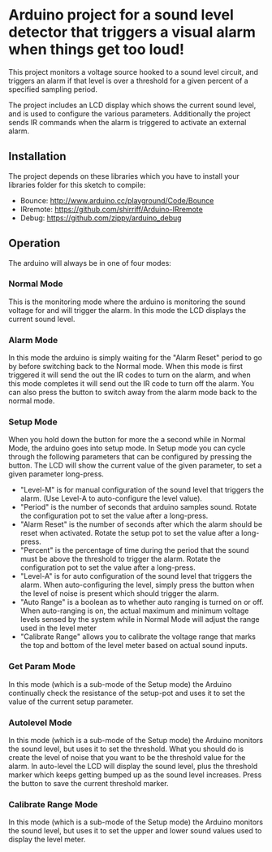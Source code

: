 # Arduino project for a sound level detector that triggers a visual alarm when things get too loud!

This project monitors a voltage source hooked to a sound level circuit, and triggers an alarm if that level is over a threshold for a given percent of a specified sampling period.

The project includes an LCD display which shows the current sound level, and is used to configure the various parameters.  Additionally the project sends IR commands when the alarm is triggered to activate an external alarm.

## Installation

The project depends on these libraries which you have to install your libraries folder for this sketch to compile:

+ Bounce: http://www.arduino.cc/playground/Code/Bounce
+ IRremote: https://github.com/shirriff/Arduino-IRremote
+ Debug: https://github.com/zippy/arduino_debug

## Operation

The arduino will always be in one of four modes:

### Normal Mode
This is the monitoring mode where the arduino is monitoring the sound voltage for and will trigger the alarm.  In this mode the LCD displays the current sound level.

### Alarm Mode
In this mode the arduino is simply waiting for the "Alarm Reset" period to go by before switching back to the Normal mode.  When this mode is first triggered it will send the out the IR codes to turn on the alarm, and when this mode completes it will send out the IR code to turn off the alarm.  You can also press the button to switch away from the alarm mode back to the normal mode.

### Setup Mode
When you hold down the button for more the a second while in Normal Mode, the arduino goes into setup mode.  In Setup mode you can cycle through the following parameters that can be configured by pressing the button.  The LCD will show the current value of the given parameter, to set a given parameter long-press.

+ "Level-M" is for manual configuration of the sound level that triggers the alarm.  (Use Level-A to auto-configure the level value).
+ "Period" is the number of seconds that arduino samples sound.  Rotate the configuration pot to set the value after a long-press.
+ "Alarm Reset" is the number of seconds after which the alarm should be reset when activated.  Rotate the setup pot to set the value after a long-press.
+ "Percent" is the percentage of time during the period that the sound must be above the threshold to trigger the alarm.  Rotate the configuration pot to set the value after a long-press.
+ "Level-A" is for auto configuration of the sound level that triggers the alarm.  When auto-configuring the level, simply press the button when the level of noise is present which should trigger the alarm.
+ "Auto Range" is a boolean as to whether auto ranging is turned on or off.  When auto-ranging is on, the actual maximum and minimum voltage levels sensed by the system while in Normal Mode will adjust the range used in the level meter
+ "Calibrate Range" allows you to calibrate the voltage range that marks the top and bottom of the level meter based on actual sound inputs.

### Get Param Mode
In this mode (which is a sub-mode of the Setup mode) the Arduino continually check the resistance of the setup-pot and uses it to set the value of the current setup parameter.

### Autolevel Mode
In this mode (which is a sub-mode of the Setup mode) the Arduino monitors the sound level, but uses it to set the threshold.  What you should do is create the level of noise that you want to be the threshold value for the alarm.  In auto-level the LCD will display the sound level, plus the threshold marker which keeps getting bumped up as the sound level increases.  Press the button to save the current threshold marker.

### Calibrate Range Mode
In this mode (which is a sub-mode of the Setup mode) the Arduino monitors the sound level, but uses it to set the upper and lower sound values used to display the level meter.